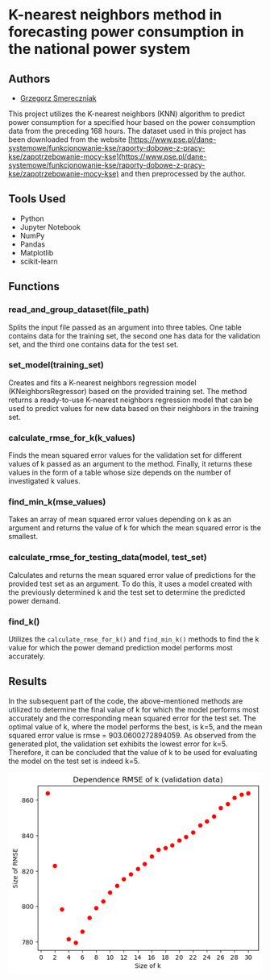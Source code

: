 # K-nearest neighbors method in forecasting power consumption in the national power system

## Authors
- [Grzegorz Smereczniak](https://github.com/smereczniaq)

This project utilizes the K-nearest neighbors (KNN) algorithm to predict power consumption for a specified hour based on the power consumption data from the preceding 168 hours. The dataset used in this project has been downloaded from the website [https://www.pse.pl/dane-systemowe/funkcjonowanie-kse/raporty-dobowe-z-pracy-kse/zapotrzebowanie-mocy-kse](https://www.pse.pl/dane-systemowe/funkcjonowanie-kse/raporty-dobowe-z-pracy-kse/zapotrzebowanie-mocy-kse) and then preprocessed by the author.

## Tools Used
- Python
- Jupyter Notebook
- NumPy
- Pandas
- Matplotlib
- scikit-learn

## Functions

### read_and_group_dataset(file_path)
Splits the input file passed as an argument into three tables. One table contains data for the training set, the second one has data for the validation set, and the third one contains data for the test set.

### set_model(training_set)
Creates and fits a K-nearest neighbors regression model (KNeighborsRegressor) based on the provided training set. The method returns a ready-to-use K-nearest neighbors regression model that can be used to predict values for new data based on their neighbors in the training set.

### calculate_rmse_for_k(k_values)
Finds the mean squared error values for the validation set for different values of k passed as an argument to the method. Finally, it returns these values in the form of a table whose size depends on the number of investigated k values.

### find_min_k(mse_values)
Takes an array of mean squared error values depending on k as an argument and returns the value of k for which the mean squared error is the smallest.

### calculate_rmse_for_testing_data(model, test_set)
Calculates and returns the mean squared error value of predictions for the provided test set as an argument. To do this, it uses a model created with the previously determined k and the test set to determine the predicted power demand.

### find_k()
Utilizes the `calculate_rmse_for_k()` and `find_min_k()` methods to find the k value for which the power demand prediction model performs most accurately.

## Results
In the subsequent part of the code, the above-mentioned methods are utilized to determine the final value of k for which the model performs most accurately and the corresponding mean squared error for the test set. The optimal value of k, where the model performs the best, is k=5, and the mean squared error value is rmse = 903.0600272894059. As observed from the generated plot, the validation set exhibits the lowest error for k=5. Therefore, it can be concluded that the value of k to be used for evaluating the model on the test set is indeed k=5.

![Plot](images/wykres_val.png)

